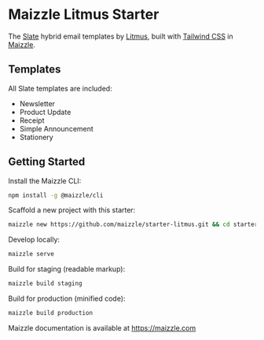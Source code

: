 # Maizzle Litmus Starter

The [Slate](https://litmus.com/resources/free-responsive-email-templates) hybrid email templates by [Litmus](https://litmus.com), built with [Tailwind CSS](https://tailwindcss.com/) in [Maizzle](https://maizzle.com).

## Templates

All Slate templates are included:

- Newsletter
- Product Update
- Receipt
- Simple Announcement
- Stationery

## Getting Started

Install the Maizzle CLI:

```sh
npm install -g @maizzle/cli
```

Scaffold a new project with this starter:

```sh
maizzle new https://github.com/maizzle/starter-litmus.git && cd starter-litmus
```

Develop locally:

```sh
maizzle serve
```

Build for staging (readable markup):

```sh
maizzle build staging
```

Build for production (minified code):

```sh
maizzle build production
```

Maizzle documentation is available at https://maizzle.com
